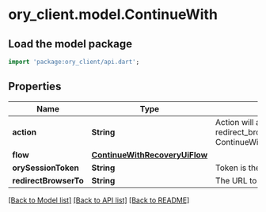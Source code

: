 # ory_client.model.ContinueWith

## Load the model package
```dart
import 'package:ory_client/api.dart';
```

## Properties
Name | Type | Description | Notes
------------ | ------------- | ------------- | -------------
**action** | **String** | Action will always be `redirect_browser_to` redirect_browser_to ContinueWithActionRedirectBrowserToString | 
**flow** | [**ContinueWithRecoveryUiFlow**](ContinueWithRecoveryUiFlow.md) |  | 
**orySessionToken** | **String** | Token is the token of the session | 
**redirectBrowserTo** | **String** | The URL to redirect the browser to | 

[[Back to Model list]](../README.md#documentation-for-models) [[Back to API list]](../README.md#documentation-for-api-endpoints) [[Back to README]](../README.md)


